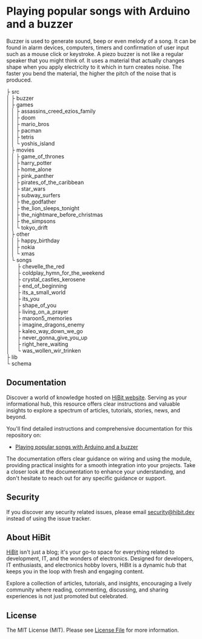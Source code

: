 # Playing popular songs with Arduino and a buzzer
Buzzer is used to generate sound, beep or even melody of a song. It can be found in alarm devices, computers, timers and confirmation of user input such as a mouse click or keystroke. A piezo buzzer is not like a regular speaker that you might think of. It uses a material that actually changes shape when you apply electricity to it which in turn creates noise. The faster you bend the material, the higher the pitch of the noise that is produced.  

├ src  
│  ├ buzzer  
│  ├ games  
│  │  ├ assassins_creed_ezios_family  
│  │  ├ doom  
│  │  ├ mario_bros  
│  │  ├ pacman  
│  │  ├ tetris  
│  │  └ yoshis_island  
│  ├ movies  
│  │  ├ game_of_thrones  
│  │  ├ harry_potter  
│  │  ├ home_alone  
│  │  ├ pink_panther  
│  │  ├ pirates_of_the_caribbean  
│  │  ├ star_wars  
│  │  ├ subway_surfers  
│  │  ├ the_godfather  
│  │  ├ the_lion_sleeps_tonight  
│  │  ├ the_nightmare_before_christmas  
│  │  ├ the_simpsons  
│  │  └ tokyo_drift  
│  ├ other   
│  │  ├ happy_birthday  
│  │  ├ nokia  
│  │  └ xmas  
│  └ songs  
│&nbsp;&nbsp;&nbsp;&nbsp;&nbsp;├ chevelle_the_red  
│&nbsp;&nbsp;&nbsp;&nbsp;&nbsp;├ coldplay_hymn_for_the_weekend  
│&nbsp;&nbsp;&nbsp;&nbsp;&nbsp;├ crystal_castles_kerosene  
│&nbsp;&nbsp;&nbsp;&nbsp;&nbsp;├ end_of_beginning  
│&nbsp;&nbsp;&nbsp;&nbsp;&nbsp;├ its_a_small_world  
│&nbsp;&nbsp;&nbsp;&nbsp;&nbsp;├ its_you  
│&nbsp;&nbsp;&nbsp;&nbsp;&nbsp;├ shape_of_you  
│&nbsp;&nbsp;&nbsp;&nbsp;&nbsp;├ living_on_a_prayer  
│&nbsp;&nbsp;&nbsp;&nbsp;&nbsp;├ maroon5_memories  
│&nbsp;&nbsp;&nbsp;&nbsp;&nbsp;├ imagine_dragons_enemy  
│&nbsp;&nbsp;&nbsp;&nbsp;&nbsp;├ kaleo_way_down_we_go  
│&nbsp;&nbsp;&nbsp;&nbsp;&nbsp;├ never_gonna_give_you_up  
│&nbsp;&nbsp;&nbsp;&nbsp;&nbsp;├ right_here_waiting  
│&nbsp;&nbsp;&nbsp;&nbsp;&nbsp;└ was_wollen_wir_trinken  
├ lib  
└ schema  

## Documentation
Discover a world of knowledge hosted on [HiBit website](https://www.hibit.dev). Serving as your informational hub, this resource offers clear instructions and valuable insights to explore a spectrum of articles, tutorials, stories, news, and beyond.  

You'll find detailed instructions and comprehensive documentation for this repository on:
- [Playing popular songs with Arduino and a buzzer](https://www.hibit.dev/posts/62/playing-popular-songs-with-arduino-and-a-buzzer)

The documentation offers clear guidance on wiring and using the module, providing practical insights for a smooth integration into your projects. Take a closer look at the documentation to enhance your understanding, and don't hesitate to reach out for any specific guidance or support.

## Security
If you discover any security related issues, please email security@hibit.dev instead of using the issue tracker.

## About HiBit
[HiBit](https://www.hibit.dev) isn't just a blog; it's your go-to space for everything related to development, IT, and the wonders of electronics. Designed for developers, IT enthusiasts, and electronics hobby lovers, HiBit is a dynamic hub that keeps you in the loop with fresh and engaging content.  

Explore a collection of articles, tutorials, and insights, encouraging a lively community where reading, commenting, discussing, and sharing experiences is not just promoted but celebrated.

## License
The MIT License (MIT). Please see [License File](LICENSE) for more information.
